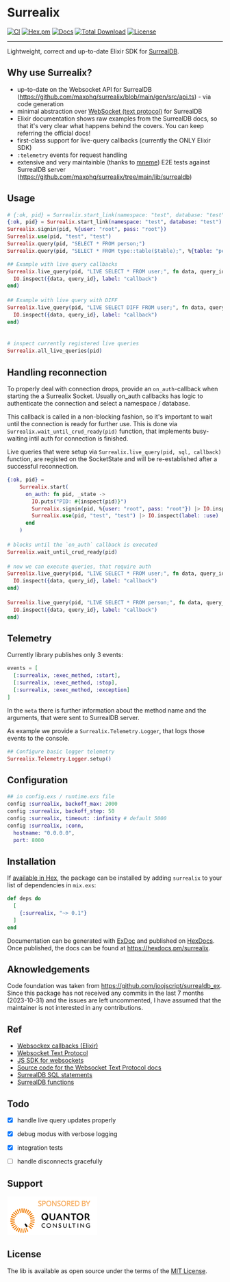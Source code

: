 # Surrealix

[![CI](https://github.com/maxohq/surrealix/actions/workflows/ci.yml/badge.svg?style=flat)](https://github.com/maxohq/surrealix/actions/workflows/ci.yml)
[![Hex.pm](https://img.shields.io/hexpm/v/surrealix.svg?style=flat)](https://hex.pm/packages/surrealix)
[![Docs](https://img.shields.io/badge/hex-docs-lightgreen.svg?style=flat)](https://hexdocs.pm/surrealix)
[![Total Download](https://img.shields.io/hexpm/dt/surrealix.svg?style=flat)](https://hex.pm/packages/surrealix)
[![License](https://img.shields.io/hexpm/l/surrealix.svg?style=flat)](https://github.com/maxohq/surrealix/blob/main/LICENCE)

---

Lightweight, correct and up-to-date Elixir SDK for [SurrealDB](https://surrealdb.com/docs/integration/sdks).


## Why use Surrealix?
  - up-to-date on the Websocket API for SurrealDB (https://github.com/maxohq/surrealix/blob/main/gen/src/api.ts) - via code generation
  - minimal abstraction over [WebSocket (text protocol)](https://surrealdb.com/docs/integration/websocket/text) for SurrealDB
  - Elixir documentation shows raw examples from the SurrealDB docs, so that it's very clear what happens behind the covers. You can keep referring the official docs!
  - first-class support for live-query callbacks (currently the ONLY Elixir SDK)
  - `:telemetry` events for request handling
  - extensive and very maintainble (thanks to [mneme](https://github.com/zachallaun/mneme)) E2E tests against SurrealDB server (https://github.com/maxohq/surrealix/tree/main/lib/surrealdb)


## Usage

```elixir
# {:ok, pid} = Surrealix.start_link(namespace: "test", database: "test", debug: [:trace]) ## for debugging!
{:ok, pid} = Surrealix.start_link(namespace: "test", database: "test")
Surrealix.signin(pid, %{user: "root", pass: "root"})
Surrealix.use(pid, "test", "test")
Surrealix.query(pid, "SELECT * FROM person;")
Surrealix.query(pid, "SELECT * FROM type::table($table);", %{table: "person"})
```

```elixir
## Example with live query callbacks
Surrealix.live_query(pid, "LIVE SELECT * FROM user;", fn data, query_id ->
  IO.inspect({data, query_id}, label: "callback")
end)

## Example with live query with DIFF
Surrealix.live_query(pid, "LIVE SELECT DIFF FROM user;", fn data, query_id ->
  IO.inspect({data, query_id}, label: "callback")
end)


# inspect currently registered live queries
Surrealix.all_live_queries(pid)
```

## Handling reconnection

To properly deal with connection drops, provide an `on_auth`-callback when starting the a Surrealix Socket. Usually on_auth callbacks has logic to authenticate the connection and select a namespace / database.

This callback is called in a non-blocking fashion, so it's important to wait until the connection is ready for further use. This is done via `Surrealix.wait_until_crud_ready(pid)` function, that implements busy-waiting intil auth for connection is finished.

Live queries that were setup via `Surrealix.live_query(pid, sql, callback)` function, are registed on the SocketState and will be re-established after a successful reconnection.

```elixir
{:ok, pid} =
    Surrealix.start(
      on_auth: fn pid, _state ->
        IO.puts("PID: #{inspect(pid)}")
        Surrealix.signin(pid, %{user: "root", pass: "root"}) |> IO.inspect(label: :signin)
        Surrealix.use(pid, "test", "test") |> IO.inspect(label: :use)
      end
    )

# blocks until the `on_auth` callback is executed
Surrealix.wait_until_crud_ready(pid)

# now we can execute queries, that require auth
Surrealix.live_query(pid, "LIVE SELECT * FROM user;", fn data, query_id ->
  IO.inspect({data, query_id}, label: "callback")
end)

Surrealix.live_query(pid, "LIVE SELECT * FROM person;", fn data, query_id ->
  IO.inspect({data, query_id}, label: "callback")
end)
```

## Telemetry
Currently library publishes only 3 events:
```elixir
events = [
  [:surrealix, :exec_method, :start],
  [:surrealix, :exec_method, :stop],
  [:surrealix, :exec_method, :exception]
]
```

In the `meta` there is further information about the method name and the arguments, that were sent to SurrealDB server.

As example we provide a `Surrealix.Telemetry.Logger`, that logs those events to the console.

```elixir
## Configure basic logger telemetry
Surrealix.Telemetry.Logger.setup()
```

## Configuration

```elixir
## in config.exs / runtime.exs file
config :surrealix, backoff_max: 2000
config :surrealix, backoff_step: 50
config :surrealix, timeout: :infinity # default 5000
config :surrealix, :conn,
  hostname: "0.0.0.0",
  port: 8000
```


## Installation

If [available in Hex](https://hex.pm/docs/publish), the package can be installed
by adding `surrealix` to your list of dependencies in `mix.exs`:

```elixir
def deps do
  [
    {:surrealix, "~> 0.1"}
  ]
end
```

Documentation can be generated with [ExDoc](https://github.com/elixir-lang/ex_doc)
and published on [HexDocs](https://hexdocs.pm). Once published, the docs can
be found at <https://hexdocs.pm/surrealix>.

## Aknowledgements

Code foundation was taken from https://github.com/joojscript/surrealdb_ex. Since this package has not received any commits in the last 7 months (2023-10-31) and the issues are left uncommented, I have assumed that the maintainer is not interested in any contributions.

## Ref

- [Websockex callbacks (Elixir)](https://github.com/Azolo/websockex/blob/master/lib/websockex.ex)
- [Websocket Text Protocol](https://surrealdb.com/docs/integration/websocket/text)
- [JS SDK for websockets](https://github.com/surrealdb/surrealdb.js/blob/main/src/strategies/websocket.ts)
- [Source code for the Websocket Text Protocol docs](https://github.com/surrealdb/www.surrealdb.com/blob/main/app/templates/docs/integration/websocket/text.hbs)
- [SurrealDB SQL statements](https://surrealdb.com/docs/surrealql/statements)
- [SurrealDB functions](https://surrealdb.com/docs/surrealql/functions)

## Todo

- [x] handle live query updates properly
- [x] debug modus with verbose logging
- [x] integration tests
- [ ] handle disconnects gracefully


## Support

<p>
  <a href="https://quantor.consulting/?utm_source=github&utm_campaign=surrealix">
    <img src="https://raw.githubusercontent.com/maxohq/sponsors/main/assets/quantor_consulting_logo.svg"
      alt="Sponsored by Quantor Consulting" width="210">
  </a>
</p>

## License

The lib is available as open source under the terms of the [MIT License](https://opensource.org/licenses/MIT).
